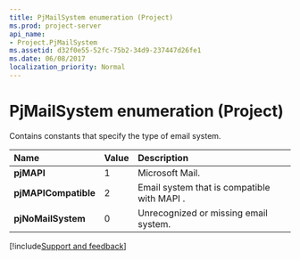 ```yaml
---
title: PjMailSystem enumeration (Project)
ms.prod: project-server
api_name:
- Project.PjMailSystem
ms.assetid: d32f0e55-52fc-75b2-34d9-237447d26fe1
ms.date: 06/08/2017
localization_priority: Normal
---
```



# PjMailSystem enumeration (Project)

Contains constants that specify the type of email system.



|Name|Value|Description|
|:-----|:-----|:-----|
|**pjMAPI**|1|Microsoft Mail.|
|**pjMAPICompatible**|2|Email system that is compatible with MAPI .|
|**pjNoMailSystem**|0|Unrecognized or missing email system.|

[!include[Support and feedback](~/includes/feedback-boilerplate.md)]